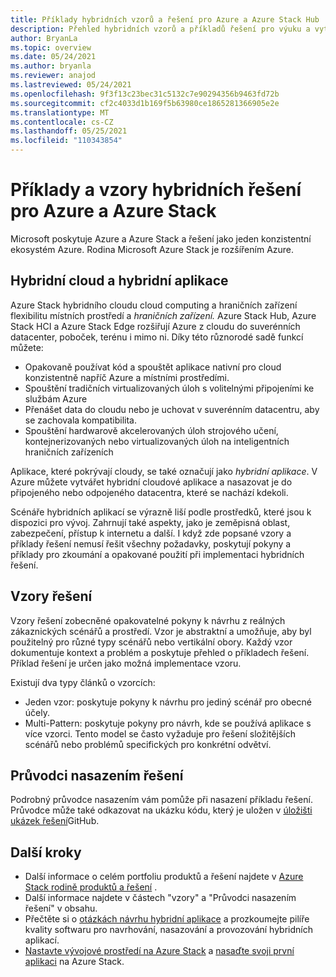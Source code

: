 ```yaml
---
title: Příklady hybridních vzorů a řešení pro Azure a Azure Stack Hub
description: Přehled hybridních vzorů a příkladů řešení pro výuku a vytváření hybridních řešení v Azure a Azure Stack Hub.
author: BryanLa
ms.topic: overview
ms.date: 05/24/2021
ms.author: bryanla
ms.reviewer: anajod
ms.lastreviewed: 05/24/2021
ms.openlocfilehash: 9f3f13c23bec31c5132c7e90294356b9463fd72b
ms.sourcegitcommit: cf2c4033d1b169f5b63980ce1865281366905e2e
ms.translationtype: MT
ms.contentlocale: cs-CZ
ms.lasthandoff: 05/25/2021
ms.locfileid: "110343854"
---
```

# <a name="hybrid-solution-patterns-and-examples-for-azure-and-azure-stack"></a>Příklady a vzory hybridních řešení pro Azure a Azure Stack

Microsoft poskytuje Azure a Azure Stack a řešení jako jeden konzistentní ekosystém Azure. Rodina Microsoft Azure Stack je rozšířením Azure.

## <a name="the-hybrid-cloud-and-hybrid-apps"></a>Hybridní cloud a hybridní aplikace

Azure Stack hybridního cloudu cloud computing a hraničních zařízení flexibilitu místních prostředí a *hraničních zařízení.* Azure Stack Hub, Azure Stack HCI a Azure Stack Edge rozšiřují Azure z cloudu do suverénních datacenter, poboček, terénu i mimo ni. Díky této různorodé sadě funkcí můžete:

- Opakovaně používat kód a spouštět aplikace nativní pro cloud konzistentně napříč Azure a místními prostředími.
- Spouštění tradičních virtualizovaných úloh s volitelnými připojeními ke službám Azure
- Přenášet data do cloudu nebo je uchovat v suverénním datacentru, aby se zachovala kompatibilita.
- Spouštění hardwarově akcelerovaných úloh strojového učení, kontejnerizovaných nebo virtualizovaných úloh na inteligentních hraničních zařízeních

Aplikace, které pokrývají cloudy, se také označují jako *hybridní aplikace*. V Azure můžete vytvářet hybridní cloudové aplikace a nasazovat je do připojeného nebo odpojeného datacentra, které se nachází kdekoli.

Scénáře hybridních aplikací se výrazně liší podle prostředků, které jsou k dispozici pro vývoj. Zahrnují také aspekty, jako je zeměpisná oblast, zabezpečení, přístup k internetu a další. I když zde popsané vzory a příklady řešení nemusí řešit všechny požadavky, poskytují pokyny a příklady pro zkoumání a opakované použití při implementaci hybridních řešení.

## <a name="solution-patterns"></a>Vzory řešení

Vzory řešení zobecněné opakovatelné pokyny k návrhu z reálných zákaznických scénářů a prostředí. Vzor je abstraktní a umožňuje, aby byl použitelný pro různé typy scénářů nebo vertikální obory. Každý vzor dokumentuje kontext a problém a poskytuje přehled o příkladech řešení. Příklad řešení je určen jako možná implementace vzoru.

Existují dva typy článků o vzorcích:

- Jeden vzor: poskytuje pokyny k návrhu pro jediný scénář pro obecné účely.
- Multi-Pattern: poskytuje pokyny pro návrh, kde se používá aplikace s více vzorci. Tento model se často vyžaduje pro řešení složitějších scénářů nebo problémů specifických pro konkrétní odvětví.

## <a name="solution-deployment-guides"></a>Průvodci nasazením řešení

Podrobný průvodce nasazením vám pomůže při nasazení příkladu řešení. Průvodce může také odkazovat na ukázku kódu, který je uložen v [úložišti ukázek řešení](https://github.com/Azure-Samples/azure-intelligent-edge-patterns)GitHub.

## <a name="next-steps"></a>Další kroky

- Další informace o celém portfoliu produktů a řešení najdete v [Azure Stack rodině produktů a řešení](/azure-stack) .
- Další informace najdete v částech "vzory" a "Průvodci nasazením řešení" v obsahu.
- Přečtěte si o [otázkách návrhu hybridní aplikace](overview-app-design-considerations.md) a prozkoumejte pilíře kvality softwaru pro navrhování, nasazování a provozování hybridních aplikací.
- [Nastavte vývojové prostředí na Azure Stack](/azure-stack/user/azure-stack-dev-start) a [nasaďte svoji první aplikaci](/azure-stack/user/azure-stack-dev-start-deploy-app) na Azure Stack.
